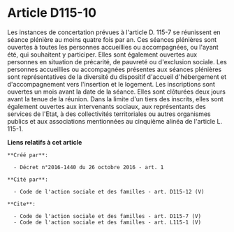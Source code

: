 # Article D115-10

Les instances de concertation prévues à l'article D. 115-7 se réunissent en séance plénière au moins quatre fois par an. Ces
séances plénières sont ouvertes à toutes les personnes accueillies ou accompagnées, ou l'ayant été, qui souhaitent y
participer. Elles sont également ouvertes aux personnes en situation de précarité, de pauvreté ou d'exclusion sociale. Les
personnes accueillies ou accompagnées présentes aux séances plénières sont représentatives de la diversité du dispositif
d'accueil d'hébergement et d'accompagnement vers l'insertion et le logement. Les inscriptions sont ouvertes un mois avant la
date de la séance. Elles sont clôturées deux jours avant la tenue de la réunion. Dans la limite d'un tiers des inscrits,
elles sont également ouvertes aux intervenants sociaux, aux représentants des services de l'Etat, à des collectivités
territoriales ou autres organismes publics et aux associations mentionnées au cinquième alinéa de l'article L. 115-1.

**Liens relatifs à cet article**

	**Créé par**:

	  - Décret n°2016-1440 du 26 octobre 2016 - art. 1

	**Cité par**:

	  - Code de l'action sociale et des familles - art. D115-12 (V)

	**Cite**:

	  - Code de l'action sociale et des familles - art. D115-7 (V)
	  - Code de l'action sociale et des familles - art. L115-1 (V)
